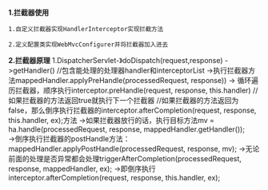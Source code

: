**1.拦截器使用** 

`1.自定义拦截器实现HandlerInterceptor实现拦截方法` 

`2.定义配置类实现WebMvcConfigurer并将拦截器加入进去`

**2.拦截器原理**
1.DispatcherServlet-》doDispatch(request,response)
    ->getHandler() //包含能处理的处理器handler和interceptorList
        ->执行拦截器方法mappedHandler.applyPreHandle(processedRequest, response))
            -> 循环遍历拦截器，顺序执行interceptor.preHandle(request, response, this.handler)
            //如果拦截器的方法返回true就执行下一个拦截器
            //如果拦截器的方法返回为false，那么倒序执行拦截器的interceptor.afterCompletion(request, response, this.handler, ex);方法
                ->如果拦截器放行的话，执行目标方法mv = ha.handle(processedRequest, response, mappedHandler.getHandler());\
                    ->倒序执行拦截器的postHandle方法：mappedHandler.applyPostHandle(processedRequest, response, mv);
                        ->无论前面的处理是否异常都会处理triggerAfterCompletion(processedRequest, response, mappedHandler, ex);
                            ->即倒序执行interceptor.afterCompletion(request, response, this.handler, ex);